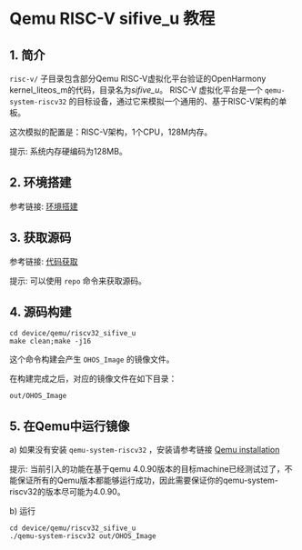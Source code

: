 # Qemu RISC-V sifive_u 教程

## 1. 简介
`risc-v/` 子目录包含部分Qemu RISC-V虚拟化平台验证的OpenHarmony kernel\_liteos\_m的代码，目录名为*sifive\_u*。
RISC-V 虚拟化平台是一个 `qemu-system-riscv32` 的目标设备，通过它来模拟一个通用的、基于RISC-V架构的单板。

这次模拟的配置是：RISC-V架构，1个CPU，128M内存。

提示: 系统内存硬编码为128MB。

## 2. 环境搭建

参考链接: [环境搭建](https://gitee.com/openharmony/docs/blob/master/zh-cn/device-dev/quick-start/%E7%8E%AF%E5%A2%83%E6%90%AD%E5%BB%BA.md)

## 3. 获取源码

参考链接: [代码获取](https://gitee.com/openharmony/docs/blob/master/zh-cn/device-dev/get-code/%E6%BA%90%E7%A0%81%E8%8E%B7%E5%8F%96.md)

提示: 可以使用 `repo` 命令来获取源码。

## 4. 源码构建

```
cd device/qemu/riscv32_sifive_u
make clean;make -j16
```

这个命令构建会产生 `OHOS_Image` 的镜像文件。

在构建完成之后，对应的镜像文件在如下目录：
```
out/OHOS_Image
```
## 5. 在Qemu中运行镜像

a) 如果没有安装 `qemu-system-riscv32` ，安装请参考链接 [Qemu installation](https://www.qemu.org/download/)

提示: 当前引入的功能在基于qemu 4.0.90版本的目标machine已经测试过了，不能保证所有的Qemu版本都能够运行成功，因此需要保证你的qemu-system-riscv32的版本尽可能为4.0.90。

b) 运行

```
cd device/qemu/riscv32_sifive_u
./qemu-system-riscv32 out/OHOS_Image
```